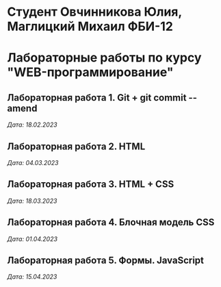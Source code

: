 # Студент Овчинникова Юлия, Маглицкий Михаил ФБИ-12 

# Лабораторные работы по курсу "WEB-программирование"

## Лабораторная работа 1. Git + git commit --amend

*Дата: 18.02.2023*

## Лабораторная работа 2. HTML

*Дата: 04.03.2023*

## Лабораторная работа 3. HTML + CSS

*Дата: 18.03.2023*

## Лабораторная работа 4. Блочная модель CSS

*Дата: 01.04.2023*

## Лабораторная работа 5. Формы. JavaScript

*Дата: 15.04.2023*
